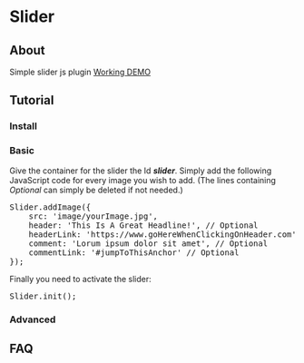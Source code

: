 # Slider
## About
Simple slider js plugin
<a href="https://firanel.github.io/">Working DEMO</a>

## Tutorial

### Install

### Basic

Give the container for the slider the Id __*slider*__.
Simply add the following JavaScript code for every image you wish to add.
(The lines containing _Optional_ can simply be deleted if not needed.)
<pre>
Slider.addImage({
    src: 'image/yourImage.jpg',
    header: 'This Is A Great Headline!', // Optional
    headerLink: 'https://www.goHereWhenClickingOnHeader.com', // Optional
    comment: 'Lorum ipsum dolor sit amet', // Optional
    commentLink: '#jumpToThisAnchor' // Optional
});
</pre>
Finally you need to activate the slider:
<pre>Slider.init();</pre>

### Advanced

## FAQ
